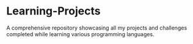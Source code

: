 # Learning-Projects
A comprehensive repository showcasing all my projects and challenges completed while learning various programming languages. 
